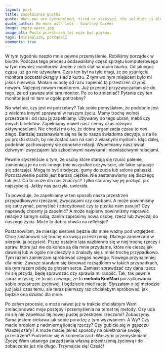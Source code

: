 ```yaml
---
layout: post
title: Zapełnianie pustki
quote: When you are overwhelmed, tired or stressed, the solution is almost always... less.
quote_author: Be more with less - Courtney Carver
image: empty-space.jpg
image_alt: Pusta przestrzeń też może być piękna.
tags: [minimalizm, porządki]
comments: true
---
```


W tym tygodniu naszło mnie pewne przemyślenie. Robiliśmy porządek w biurze. Podczas tego procesu oddawaliśmy część sprzętu komputerowego w tym również monitorów. Jeden z nich stał na moim biurku. Od jakiegoś czasu już go nie używałam. Czas ten był na tyle długi, że po usunięciu monitora pozostał okrągły ślad z kurzu. Z tym wolnym miejscem było mi jakoś nieswojo. Miałam ochotę od razu zapełnić tą przestrzeń czymś nowym. Najlepiej nowym monitorem. Już przecież przyzwyczaiłam się do tego, że od zawsze stoi tam monitor. Po co to zmieniać? Pytanie czy ten monitor jest mi tam w ogóle potrzebny?

No właśnie, czy jest mi potrzebny? Tak sobie pomyślałam, że podobnie jest z wieloma innymi sprawami w naszym życiu. Mamy trochę wolnej przestrzeni i od razu ją zapełniamy. Używamy do tego ubrań, mebli czy innych bibelotów. Zapełniamy nawet nasz cenny czas różnymi aktywnościami. Nie chodzi mi o to, że dobra organizacja czasu to coś złego. Bardziej zastanawiam się na ile to nasza świadoma decyzja, a na ile po prostu strach, by nie zostać sam na sam z własnymi myślami. Idąc dalej, podobnie zachowujemy się odnośnie relacji. Wypełniamy nasz świat dziwnymi zwyczajami lub szkodliwymi nawykami i niewłaściwymi relacjami.

Pewnie słyszeliście o tym, że osoby które starają się rzucić palenie, zamieniają je na coś innego (nie wszystkie oczywiście, ale takie sytuacje się zdarzają). Mogą to być słodycze, gumy do żucia lub solone paluszki. Pozostawienie pustki jest bardzo ciężkie. Nie zastanawiamy się dlaczego tak jest. Co to może dla nas znaczyć? Tylko staramy się jej pozbyć, jak najszybciej. Jakby nas parzyła, uwierała.

To powoduje, że zapełniamy w ten sposób nasza przestrzeń przypadkowymi rzeczami, zwyczajami czy osobami. A może powinniśmy się zatrzymać, pomyśleć i zdecydować czy ta pustka nam pasuje? Czy naprawdę chcemy ja zapełnić? A może najpierw powinniśmy naprawić relacje z samym sobą, zanim zaprosimy nowa osobę, rzecz lub zwyczaj do naszego życia. Może to dobra chwila na refleksje?

Postanowiłam, że miesiąc sierpień będzie dla mnie ważny pod względem. Chcę zastanowić się trochę na swoją przestrzenią. Dlatego zamierzam w sierpniu ja oczyścić. Przez ostatnie lata nazbierało się w niej trochę rzeczy i spraw, które już nie do końca są dla mnie przydatne, które nie cieszą jak dawniej lub w ogóle nie cieszyły a znalazły się u mnie trochę przypadkowo. Tym razem zamierzam spróbować czegoś nowego. Nowego przynajmniej dla mnie. Zawsze starałam się kierować rozsądkiem w takich przypadkach, ale tym razem pójdę za głosem serca. Zamiast sprawdzać czy dana rzecz mi się przyda, będę sprawdzać czy sprawia mi radość. Tak, tak pewnie zaraz usłyszę, że to nic nowego, że to **metoda KonMari** porządkowania sobie przestrzeni życiowej. I będziecie mieć racje. Słyszałam o tej metodzie już jakiś czas temu, ale teraz pierwszy raz chciałabym spróbować, jak będzie ona działać dla mnie.

Po całym procesie, a może nawet już w trakcie chciałabym Wam zrelacjonować moje postępy i przemyślenia na temat tej metody. Czy uda mi się nie zapełniać tej nowej pustej przestrzeni rzeczami? Zobaczymy. Sama jestem ciekawa jak sobie poradzę z tym wyzwaniem. A Wy? Czy macie problem z nadmierną ilością rzeczy? Czy gubicie się w gąszczu Waszej szafy? A może macie jakieś sposoby na okiełznanie swojej przestrzeni? Podzielcie się w komentarzach Waszymi przemyśleniami. Życzę Wam udanego zarządzania własną przestrzenią życiową i do zobaczenia już nie długo. Trzymajcie się! Cześć!
